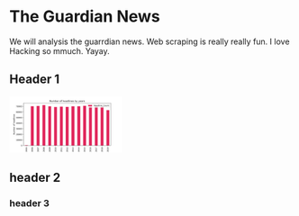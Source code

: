 # The Guardian News

We will analysis the guarrdian news. Web scraping is really really fun. I love Hacking so mmuch. Yayay.

## Header 1

<img src="epi_wordcloud.png" alt="drawing" width="200"/>


## header 2
### header 3


